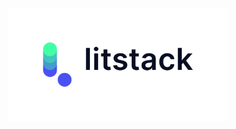<p align="center">
<img width="350px" style="max-width:100%;" src="https://raw.githubusercontent.com/jannescb/inertia/main/logo.svg">
</p>
